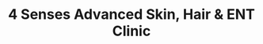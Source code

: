 ---
title: "4 Senses Advanced Skin, Hair & ENT Clinic"
url: /bengaluru/4-senses-advanced-skin-hair-and-ent-clinic/
shop: bakery
---